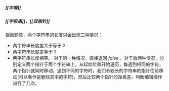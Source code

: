 ##### [[中等]]
##### [[字符串]]，[[双指针]]

根据题意，两个字符串的长度只会出现三种情况：
- 两字符串长度差大于等于 $2$
- 两字符串长度差等于 $1$
- 两字符串长度相等。
对于第一种情况，直接返回 $false$ 。对于后两种情况，分别定义两个指针于两个字符串上。从起始位置开始遍历，每遇到相同的字符，两个指针就同时移动。遇到不同的字符时，我们令较长的字符串的指针往前移动(可以看作是删除其中的字符)。然后比较两个指针的距离差，判断编辑操作进行了几次。